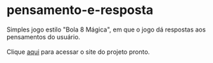 # pensamento-e-resposta
Simples jogo estilo "Bola 8 Mágica", em que o jogo dá respostas aos pensamentos do usuário.
<br><br>
Clique [aqui](https://gsggamer.github.io/pensamento-e-resposta) para acessar o site do projeto pronto.
